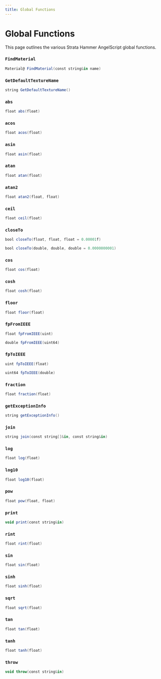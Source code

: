 ```yaml
---
title: Global Functions
---
```


# Global Functions

This page outlines the various Strata Hammer AngelScript global functions.

### `FindMaterial`

```as
Material@ FindMaterial(const string&in name)
```

### `GetDefaultTextureName`

```as
string GetDefaultTextureName()
```

### `abs`

```as
float abs(float)
```

### `acos`

```as
float acos(float)
```

### `asin`

```as
float asin(float)
```

### `atan`

```as
float atan(float)
```

### `atan2`

```as
float atan2(float, float)
```

### `ceil`

```as
float ceil(float)
```

### `closeTo`

```as
bool closeTo(float, float, float = 0.00001f)

bool closeTo(double, double, double = 0.0000000001)
```

### `cos`

```as
float cos(float)
```

### `cosh`

```as
float cosh(float)
```

### `floor`

```as
float floor(float)
```

### `fpFromIEEE`

```as
float fpFromIEEE(uint)

double fpFromIEEE(uint64)
```

### `fpToIEEE`

```as
uint fpToIEEE(float)

uint64 fpToIEEE(double)
```

### `fraction`

```as
float fraction(float)
```

### `getExceptionInfo`

```as
string getExceptionInfo()
```

### `join`

```as
string join(const string[]&in, const string&in)
```

### `log`

```as
float log(float)
```

### `log10`

```as
float log10(float)
```

### `pow`

```as
float pow(float, float)
```

### `print`

```as
void print(const string&in)
```

### `rint`

```as
float rint(float)
```

### `sin`

```as
float sin(float)
```

### `sinh`

```as
float sinh(float)
```

### `sqrt`

```as
float sqrt(float)
```

### `tan`

```as
float tan(float)
```

### `tanh`

```as
float tanh(float)
```

### `throw`

```as
void throw(const string&in)
```
